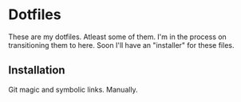 # Dotfiles

These are my dotfiles. Atleast some of them. I'm in the process on transitioning them to here. Soon I'll have an "installer" for these files.

## Installation

Git magic and symbolic links. Manually.